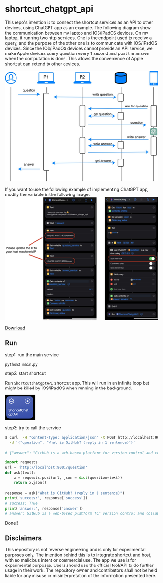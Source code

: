 # shortcut_chatgpt_api

This repo's intention is to connect the shortcut services as an API to other devices, using ChatGPT app as an example. The following diagram show the communication between my laptop and IOS/iPadOS devices. On my laptop, it running two http services. One is the endpoint used to receive a query, and the purpose of the other one is to communicate with IOS/iPadOS devices. Since the IOS/iPadOS devices cannot provide an API service, we make Apple devices query question every 1 second and post the answer when the computation is done. This allows the convenience of Apple shortcut can extend to other devices.

![image](docs/dia.jpg)

If you want to use the following example of implementing ChatGPT app, modify the variable in the following image.
![image](docs/shortcut.jpg)

[Download](https://www.icloud.com/shortcuts/9e17a4606a404cad895394dfb10ebc4d)

## Run

step1: run the main service
```bash
python3 main.py
```

step2: start shortcut

Run `ShortcutChatgptAPI` shortcut app. This will run in an infinite loop but might be killed by iOS/iPadOS when running in the background.

<img src="docs/run.jpg" width="100">

step3: try to call the service
```bash
$ curl  -H "Content-Type: application/json" -X POST http://localhost:9001/question \
  -d '{"question": "What is GitHub? (reply in 1 sentence)"}'
  
# {"answer": "GitHub is a web-based platform for version control and collaboration that allows developers to host, manage, and share their code repositories.", "success": true}
```

```python
import requests
url = 'http://localhost:9001/question'
def ask(text):
    x = requests.post(url, json = dict(question=text))
    return x.json()

response = ask("What is GitHub? (reply in 1 sentence)")
print('success:', response['success'])
# success: True
print('answer:', response['answer'])
# answer: GitHub is a web-based platform for version control and collaboration that allows developers to store, manage, and share their code repositories.
```

Done!!

## Disclaimers
This repository is not reverse engineering and is only for experimental purposes only. The intention behind this is to integrate shortcut and host, with no malicious intent or commercial use. The app we use is for experimental purposes. Users should use the official tool/API to do further usage in their work. The repository owner and contributors shall not be held liable for any misuse or misinterpretation of the information presented here. 

